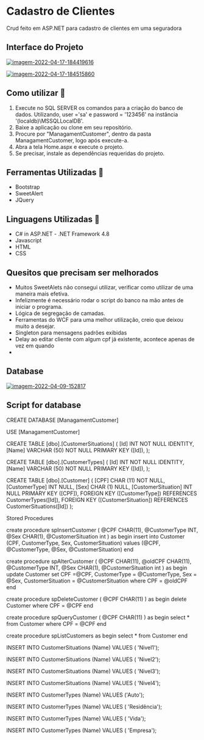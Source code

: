 # Cadastro de Clientes

Crud feito em ASP.NET para cadastro de clientes em uma seguradora

## Interface do Projeto

<a href="https://ibb.co/gD5LXwt"><img src="https://i.ibb.co/19DtpKR/imagem-2022-04-17-184419616.png" alt="imagem-2022-04-17-184419616" border="0"></a>

<a href="https://ibb.co/3dkPPVr"><img src="https://i.ibb.co/GpFrrGx/imagem-2022-04-17-184515860.png" alt="imagem-2022-04-17-184515860" border="0"></a>

## Como utilizar 🔖

1. Execute no SQL SERVER os comandos para a criação do banco de dados. Utilizando, user ='sa' e password = '123456' na instância '(localdb)\MSSQLLocalDB'.
2. Baixe a aplicação ou clone em seu repositório.
3. Procure por "ManagamentCustomer", dentro da pasta ManagamentCustomer, logo após execute-a.
4. Abra a tela Home.aspx e execute o projeto.
5. Se precisar, instale as dependências requeridas do projeto.

## Ferramentas Utilizadas 📜

- Bootstrap
- SweetAlert
- JQuery

## Linguagens Utilizadas 📃

- C# in ASP.NET - .NET Framework 4.8
- Javascript
- HTML
- CSS

## Quesitos que precisam ser melhorados

- Muitos SweetAlets não consegui utilizar, verificar como utilizar de uma maneira mais efetiva.
- Infelizmente é necessário rodar o script do banco na mão antes de iniciar o programa.
- Lógica de segregação de camadas.
- Ferramentas do WCF para uma melhor utilização, creio que deixou muito a desejar.
- Singleton para mensagens padrões exibidas
- Delay ao editar cliente com algum cpf já existente, acontece apenas de vez em quando
- 

## Database
<a href="https://ibb.co/LrR5dFs"><img src="https://i.ibb.co/r30s2jX/imagem-2022-04-09-152817.png" alt="imagem-2022-04-09-152817" border="0"></a>


## Script for database

CREATE DATABASE [ManagamentCustomer]

USE [ManagamentCustomer]

CREATE TABLE [dbo].[CustomerSituations] ( [Id] INT NOT NULL IDENTITY, [Name] VARCHAR (50) NOT NULL PRIMARY KEY ([Id]), );

CREATE TABLE [dbo].[CustomerTypes] ( [Id] INT NOT NULL IDENTITY, [Name] VARCHAR (50) NOT NULL PRIMARY KEY ([Id]), );

CREATE TABLE [dbo].[Customer] ( [CPF] CHAR (11) NOT NULL, [CustomerType] INT NULL, [Sex] CHAR (1) NULL, [CustomerSituation] INT NULL PRIMARY KEY ([CPF]), 
FOREIGN KEY ([CustomerType]) REFERENCES CustomerTypes([Id]), FOREIGN KEY ([CustomerSituation]) REFERENCES CustomerSituations([Id]) );

Stored Procedures

create procedure spInsertCustomer ( @CPF CHAR(11), @CustomerType INT, @Sex CHAR(1), @CustomerSituation int )
as begin insert into Customer (CPF, CustomerType, Sex, CustomerSituation) values (@CPF, @CustomerType, @Sex, @CustomerSituation) end

 create procedure spAlterCustomer 
 (
 @CPF CHAR(11),
 @oldCPF CHAR(11),
 @CustomerType INT, 
 @Sex CHAR(1), 
 @CustomerSituation int 
 ) 
as
begin
update Customer set
CPF =@CPF,
CustomerType = @CustomerType,
Sex = @Sex, 
CustomerSituation = @CustomerSituation
where CPF = @oldCPF end 

create procedure spDeleteCustomer ( @CPF CHAR(11) ) as begin delete Customer where CPF = @CPF end 

create procedure spQueryCustomer ( @CPF CHAR(11) ) as begin select * from Customer where CPF = @CPF end 

create procedure spListCustomers as begin select * from Customer end 

INSERT INTO CustomerSituations (Name)
VALUES ( 'Nivel1');

INSERT INTO CustomerSituations (Name)
VALUES ( 'Nivel2');

INSERT INTO CustomerSituations (Name)
VALUES ( 'Nivel3');

INSERT INTO CustomerSituations (Name)
VALUES ( 'Nivel4');

INSERT INTO CustomerTypes (Name)
VALUES ('Auto');

INSERT INTO CustomerTypes (Name)
VALUES ( 'Residência');

INSERT INTO CustomerTypes (Name)
VALUES ( 'Vida');

INSERT INTO CustomerTypes (Name)
VALUES ( 'Empresa');
